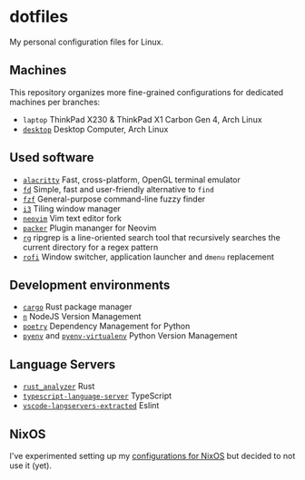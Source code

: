# dotfiles

My personal configuration files for Linux.

## Machines

This repository organizes more fine-grained configurations for dedicated machines per branches:

* `laptop` ThinkPad X230 & ThinkPad X1 Carbon Gen 4, Arch Linux
* [`desktop`](https://github.com/adzialocha/dotfiles/compare/desktop) Desktop Computer, Arch Linux

## Used software

* [`alacritty`](https://github.com/alacritty/alacritty) Fast, cross-platform, OpenGL terminal emulator
* [`fd`](https://github.com/sharkdp/fd) Simple, fast and user-friendly alternative to `find`
* [`fzf`](https://github.com/junegunn/fzf) General-purpose command-line fuzzy finder
* [`i3`](https://github.com/i3/i3) Tiling window manager
* [`neovim`](https://github.com/neovim/neovim) Vim text editor fork
* [`packer`](https://github.com/wbthomason/packer.nvim) Plugin mananger for Neovim
* [`rg`](https://github.com/BurntSushi/ripgrep) ripgrep is a line-oriented search tool that recursively searches the current directory for a regex pattern
* [`rofi`](https://github.com/davatorium/rofi) Window switcher, application launcher and `dmenu` replacement

## Development environments

* [`cargo`](https://github.com/rust-lang/cargo/) Rust package manager
* [`n`](https://github.com/tj/n) NodeJS Version Management
* [`poetry`](https://github.com/python-poetry/poetry) Dependency Management for Python
* [`pyenv`](https://github.com/pyenv/pyenv) and [`pyenv-virtualenv`](https://github.com/pyenv/pyenv-virtualenv) Python Version Management

## Language Servers

* [`rust_analyzer`](https://github.com/rust-analyzer/rust-analyzer) Rust
* [`typescript-language-server`](https://github.com/typescript-language-server/typescript-language-server) TypeScript
* [`vscode-langservers-extracted`](https://github.com/hrsh7th/vscode-langservers-extracted) Eslint

## NixOS

I've experimented setting up my [configurations for NixOS](https://github.com/adzialocha/nix) but decided to not use it (yet).
